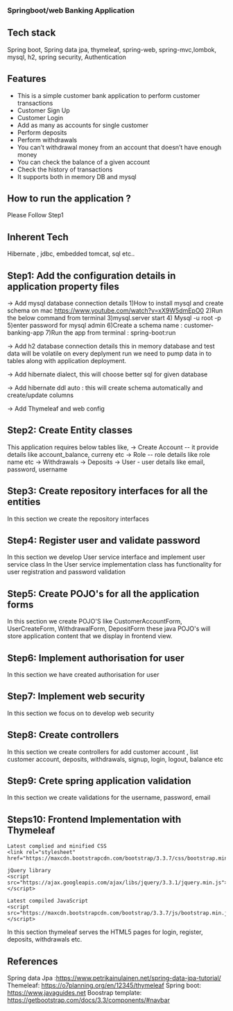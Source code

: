 ###  Springboot/web Banking Application 

## Tech stack
Spring boot, Spring data jpa, thymeleaf, spring-web, spring-mvc,lombok, mysql, h2, spring security,
Authentication

## Features 
- This is a simple customer bank application to perform customer transactions
- Customer Sign Up
- Customer Login
- Add as many as accounts for single customer 
- Perform deposits
- Perform withdrawals
- You can’t withdrawal money from an account that doesn’t have enough money
- You can check the balance of a given account
- Check the history of transactions
- It supports both in memory DB and mysql

## How to run the application ?

Please Follow Step1
  
## Inherent Tech 
Hibernate , jdbc, embedded tomcat, sql etc..

## Step1: Add the configuration details in application property files 
 -> Add mysql database connection details
        1)How to install mysql and create schema on mac
        https://www.youtube.com/watch?v=xX9W5dmEpO0
        2)Run the below command from terminal 
        3)mysql.server start 
        4) Mysql  -u root -p 
        5)enter password for mysql admin 
        6)Create a schema name : customer-banking-app
        7)Run the app from terminal  : spring-boot:run
        
 -> Add h2 database connection details
        this in memory database and test data will be volatile on every deplyment run we need to pump data in to tables along with application deployment. 
        
 -> Add hibernate dialect, this will choose better sql for given database 
 
 -> Add hibernate ddl auto : this will create schema automatically and create/update columns
 
 -> Add Thymeleaf and web config
 
 ## Step2: Create Entity classes 
 This application requires below tables like, 
 -> Create Account -- it provide details like account_balance, curreny etc
 -> Role -- role details like role name etc
 -> Withdrawals
 -> Deposits 
 -> User - user details like email, password, username
 
## Step3: Create repository interfaces for all the entities 
 In this section we create the repository interfaces 
 
## Step4: Register user and validate password 
In this section we develop User service interface and implement user service class 
In the User service implementation class has functionality for user registration and password validation 

## Step5: Create POJO's for all the application forms
In this section we create POJO'S like CustomerAccountForm, UserCreateForm, WithdrawalForm, DepositForm 
these java POJO's will store application content that we display in frontend view.

## Step6: Implement authorisation for user 
In this section we have created authorisation for user 

## Step7: Implement web security
In this section we focus on to develop web security 

## Step8: Create controllers
In this section we create controllers for add customer account , list customer account, deposits, withdrawals, 
signup, login, logout, balance etc

## Step9: Crete spring application validation 
In this section we create validations for the username, password, email

## Steps10: Frontend Implementation with Thymeleaf
    Latest complied and minified CSS 
    <link rel="stylesheet" href="https://maxcdn.bootstrapcdn.com/bootstrap/3.3.7/css/bootstrap.min.css">

    jQuery library 
    <script src="https://ajax.googleapis.com/ajax/libs/jquery/3.3.1/jquery.min.js"></script>

    Latest compiled JavaScript 
    <script src="https://maxcdn.bootstrapcdn.com/bootstrap/3.3.7/js/bootstrap.min.js"></script>
    
 In this section thymeleaf serves the HTML5 pages for login, register, deposits, withdrawals etc.
 

## References
Spring data Jpa :https://www.petrikainulainen.net/spring-data-jpa-tutorial/
Themeleaf: https://o7planning.org/en/12345/thymeleaf
Spring boot: https://www.javaguides.net
Boostrap template: https://getbootstrap.com/docs/3.3/components/#navbar
